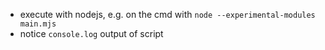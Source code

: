 * execute with nodejs, e.g. on the cmd with `node --experimental-modules main.mjs`
* notice `console.log` output of script